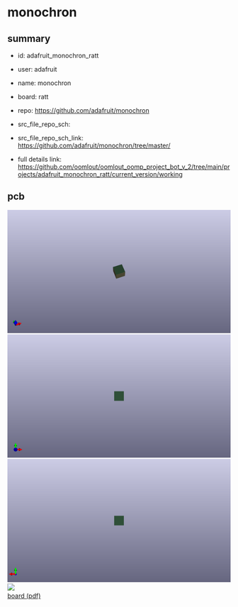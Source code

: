 # monochron
 
## summary 
* id: adafruit_monochron_ratt
* user: adafruit
* name: monochron
* board: ratt
* repo: https://github.com/adafruit/monochron



* src_file_repo_sch: 
* src_file_repo_sch_link: https://github.com/adafruit/monochron/tree/master/
* full details link: https://github.com/oomlout/oomlout_oomp_project_bot_v_2/tree/main/projects/adafruit_monochron_ratt/current_version/working  



## pcb  
![](working_3d_600.png) 
![](working_3d_front_600.png)  
![](working_3d_back_600.png)  
![](working_600.png)  
[board (pdf)](working.pdf)  




